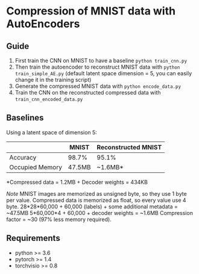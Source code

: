 # Compression of MNIST data with AutoEncoders

## Guide
1. First train the CNN on MNIST to have a baseline `python train_cnn.py`
2. Then train the autoencoder to reconstruct MNIST data with `python train_simple_AE.py` (default latent space dimension = 5, you can easily change it in the training script)
3. Generate the compressed MNIST data with `python encode_data.py`
4. Train the CNN on the reconstructed compressed data with `train_cnn_encoded_data.py`

## Baselines
Using a latent space of dimension 5:


|                 | MNIST  | Reconstructed MNIST |
|-----------------|--------|---------------------|
| Accuracy        | 98.7%  | 95.1%               |
| Occupied Memory | 47.5MB | ~1.6MB\*             |

\*Compressed data = 1.2MB + Decoder weights = 434KB 

*Note* MNIST images are memorized as unsigned byte, so they use 1 byte per value. Compressed data is memorized as float, so every value use 4 byte. 
28\*28\*60,000 + 60,000 (labels) + some additional metadata = ~47.5MB
5\*60,000\*4 + 60,000 + decoder weights = ~1.6MB
Compression factor = ~30 (97% less memory required). 

## Requirements
- python >= 3.6
- pytorch >= 1.4
- torchvisio >= 0.8
